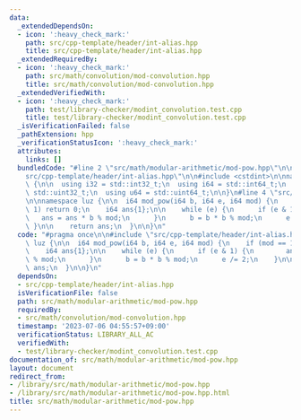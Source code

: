 ```yaml
---
data:
  _extendedDependsOn:
  - icon: ':heavy_check_mark:'
    path: src/cpp-template/header/int-alias.hpp
    title: src/cpp-template/header/int-alias.hpp
  _extendedRequiredBy:
  - icon: ':heavy_check_mark:'
    path: src/math/convolution/mod-convolution.hpp
    title: src/math/convolution/mod-convolution.hpp
  _extendedVerifiedWith:
  - icon: ':heavy_check_mark:'
    path: test/library-checker/modint_convolution.test.cpp
    title: test/library-checker/modint_convolution.test.cpp
  _isVerificationFailed: false
  _pathExtension: hpp
  _verificationStatusIcon: ':heavy_check_mark:'
  attributes:
    links: []
  bundledCode: "#line 2 \"src/math/modular-arithmetic/mod-pow.hpp\"\n\n#line 2 \"\
    src/cpp-template/header/int-alias.hpp\"\n\n#include <cstdint>\n\nnamespace luz\
    \ {\n\n  using i32 = std::int32_t;\n  using i64 = std::int64_t;\n  using u32 =\
    \ std::uint32_t;\n  using u64 = std::uint64_t;\n\n}\n#line 4 \"src/math/modular-arithmetic/mod-pow.hpp\"\
    \n\nnamespace luz {\n\n  i64 mod_pow(i64 b, i64 e, i64 mod) {\n    if (mod ==\
    \ 1) return 0;\n    i64 ans{1};\n\n    while (e) {\n      if (e & 1) {\n     \
    \   ans = ans * b % mod;\n      }\n      b = b * b % mod;\n      e /= 2;\n   \
    \ }\n\n    return ans;\n  }\n\n}\n"
  code: "#pragma once\n\n#include \"src/cpp-template/header/int-alias.hpp\"\n\nnamespace\
    \ luz {\n\n  i64 mod_pow(i64 b, i64 e, i64 mod) {\n    if (mod == 1) return 0;\n\
    \    i64 ans{1};\n\n    while (e) {\n      if (e & 1) {\n        ans = ans * b\
    \ % mod;\n      }\n      b = b * b % mod;\n      e /= 2;\n    }\n\n    return\
    \ ans;\n  }\n\n}\n"
  dependsOn:
  - src/cpp-template/header/int-alias.hpp
  isVerificationFile: false
  path: src/math/modular-arithmetic/mod-pow.hpp
  requiredBy:
  - src/math/convolution/mod-convolution.hpp
  timestamp: '2023-07-06 04:55:57+09:00'
  verificationStatus: LIBRARY_ALL_AC
  verifiedWith:
  - test/library-checker/modint_convolution.test.cpp
documentation_of: src/math/modular-arithmetic/mod-pow.hpp
layout: document
redirect_from:
- /library/src/math/modular-arithmetic/mod-pow.hpp
- /library/src/math/modular-arithmetic/mod-pow.hpp.html
title: src/math/modular-arithmetic/mod-pow.hpp
---
```

